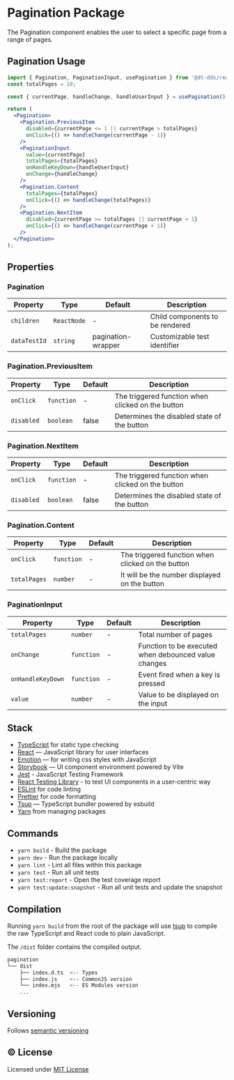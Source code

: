 # Pagination Package

The Pagination component enables the user to select a specific page from a range of pages.

## Pagination Usage

```jsx
import { Pagination, PaginationInput, usePagination } from '@dt-dds/react';
const totalPages = 10;

const { currentPage, handleChange, handleUserInput } = usePagination();

return (
  <Pagination>
    <Pagination.PreviousItem
      disabled={currentPage <= 1 || currentPage > totalPages}
      onClick={() => handleChange(currentPage - 1)}
    />
    <PaginationInput
      value={currentPage}
      totalPages={totalPages}
      onHandleKeyDown={handleUserInput}
      onChange={handleChange}
    />
    <Pagination.Content
      totalPages={totalPages}
      onClick={() => handleChange(totalPages)}
    />
    <Pagination.NextItem
      disabled={currentPage >= totalPages || currentPage < 1}
      onClick={() => handleChange(currentPage + 1)}
    />
  </Pagination>
);
```

## Properties

### Pagination

| Property     | Type        | Default            | Description                     |
| ------------ | ----------- | ------------------ | ------------------------------- |
| `children`   | `ReactNode` | -                  | Child components to be rendered |
| `dataTestId` | `string`    | pagination-wrapper | Customizable test identifier    |

### Pagination.PreviousItem

| Property   | Type       | Default | Description                                       |
| ---------- | ---------- | ------- | ------------------------------------------------- |
| `onClick`  | `function` | -       | The triggered function when clicked on the button |
| `disabled` | `boolean`  | false   | Determines the disabled state of the button       |

### Pagination.NextItem

| Property   | Type       | Default | Description                                       |
| ---------- | ---------- | ------- | ------------------------------------------------- |
| `onClick`  | `function` | -       | The triggered function when clicked on the button |
| `disabled` | `boolean`  | false   | Determines the disabled state of the button       |

### Pagination.Content

| Property     | Type       | Default | Description                                       |
| ------------ | ---------- | ------- | ------------------------------------------------- |
| `onClick`    | `function` | -       | The triggered function when clicked on the button |
| `totalPages` | `number`   | -       | It will be the number displayed on the button     |

### PaginationInput

| Property          | Type       | Default | Description                                          |
| ----------------- | ---------- | ------- | ---------------------------------------------------- |
| `totalPages`      | `number`   | -       | Total number of pages                                |
| `onChange`        | `function` | -       | Function to be executed when debounced value changes |
| `onHandleKeyDown` | `function` | -       | Event fired when a key is pressed                    |
| `value`           | `number`   | -       | Value to be displayed on the input                   |

## Stack

- [TypeScript](https://www.typescriptlang.org/) for static type checking
- [React](https://reactjs.org/) — JavaScript library for user interfaces
- [Emotion](https://emotion.sh/docs/introduction) — for writing css styles with JavaScript
- [Storybook](https://storybook.js.org/) — UI component environment powered by Vite
- [Jest](https://jestjs.io/) - JavaScript Testing Framework
- [React Testing Library](https://testing-library.com/) - to test UI components in a user-centric way
- [ESLint](https://eslint.org/) for code linting
- [Prettier](https://prettier.io) for code formatting
- [Tsup](https://github.com/egoist/tsup) — TypeScript bundler powered by esbuild
- [Yarn](https://yarnpkg.com/) from managing packages

## Commands

- `yarn build` - Build the package
- `yarn dev` - Run the package locally
- `yarn lint` - Lint all files within this package
- `yarn test` - Run all unit tests
- `yarn test:report` - Open the test coverage report
- `yarn test:update:snapshot` - Run all unit tests and update the snapshot

## Compilation

Running `yarn build` from the root of the package will use [tsup](https://tsup.egoist.dev/) to compile the raw TypeScript and React code to plain JavaScript.

The `/dist` folder contains the compiled output.

```bash
pagination
└── dist
    ├── index.d.ts  <-- Types
    ├── index.js    <-- CommonJS version
    └── index.mjs   <-- ES Modules version
    ...
```

## Versioning

Follows [semantic versioning](https://semver.org/)

## &copy; License

Licensed under [MIT License](LICENSE.md)
